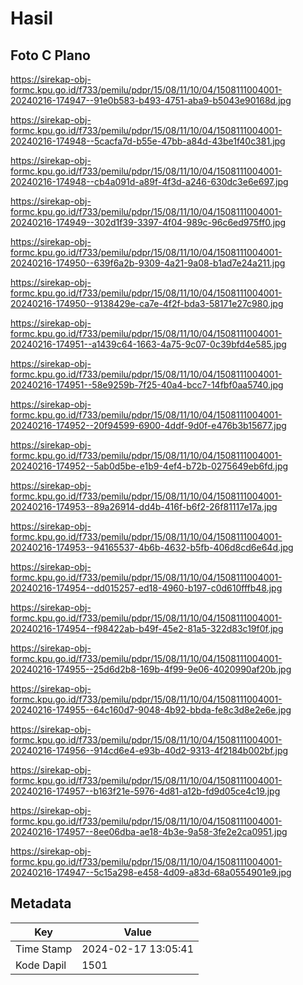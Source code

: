 # Hasil

## Foto C Plano

https://sirekap-obj-formc.kpu.go.id/f733/pemilu/pdpr/15/08/11/10/04/1508111004001-20240216-174947--91e0b583-b493-4751-aba9-b5043e90168d.jpg

https://sirekap-obj-formc.kpu.go.id/f733/pemilu/pdpr/15/08/11/10/04/1508111004001-20240216-174948--5cacfa7d-b55e-47bb-a84d-43be1f40c381.jpg

https://sirekap-obj-formc.kpu.go.id/f733/pemilu/pdpr/15/08/11/10/04/1508111004001-20240216-174948--cb4a091d-a89f-4f3d-a246-630dc3e6e697.jpg

https://sirekap-obj-formc.kpu.go.id/f733/pemilu/pdpr/15/08/11/10/04/1508111004001-20240216-174949--302d1f39-3397-4f04-989c-96c6ed975ff0.jpg

https://sirekap-obj-formc.kpu.go.id/f733/pemilu/pdpr/15/08/11/10/04/1508111004001-20240216-174950--639f6a2b-9309-4a21-9a08-b1ad7e24a211.jpg

https://sirekap-obj-formc.kpu.go.id/f733/pemilu/pdpr/15/08/11/10/04/1508111004001-20240216-174950--9138429e-ca7e-4f2f-bda3-58171e27c980.jpg

https://sirekap-obj-formc.kpu.go.id/f733/pemilu/pdpr/15/08/11/10/04/1508111004001-20240216-174951--a1439c64-1663-4a75-9c07-0c39bfd4e585.jpg

https://sirekap-obj-formc.kpu.go.id/f733/pemilu/pdpr/15/08/11/10/04/1508111004001-20240216-174951--58e9259b-7f25-40a4-bcc7-14fbf0aa5740.jpg

https://sirekap-obj-formc.kpu.go.id/f733/pemilu/pdpr/15/08/11/10/04/1508111004001-20240216-174952--20f94599-6900-4ddf-9d0f-e476b3b15677.jpg

https://sirekap-obj-formc.kpu.go.id/f733/pemilu/pdpr/15/08/11/10/04/1508111004001-20240216-174952--5ab0d5be-e1b9-4ef4-b72b-0275649eb6fd.jpg

https://sirekap-obj-formc.kpu.go.id/f733/pemilu/pdpr/15/08/11/10/04/1508111004001-20240216-174953--89a26914-dd4b-416f-b6f2-26f81117e17a.jpg

https://sirekap-obj-formc.kpu.go.id/f733/pemilu/pdpr/15/08/11/10/04/1508111004001-20240216-174953--94165537-4b6b-4632-b5fb-406d8cd6e64d.jpg

https://sirekap-obj-formc.kpu.go.id/f733/pemilu/pdpr/15/08/11/10/04/1508111004001-20240216-174954--dd015257-ed18-4960-b197-c0d610fffb48.jpg

https://sirekap-obj-formc.kpu.go.id/f733/pemilu/pdpr/15/08/11/10/04/1508111004001-20240216-174954--f98422ab-b49f-45e2-81a5-322d83c19f0f.jpg

https://sirekap-obj-formc.kpu.go.id/f733/pemilu/pdpr/15/08/11/10/04/1508111004001-20240216-174955--25d6d2b8-169b-4f99-9e06-4020990af20b.jpg

https://sirekap-obj-formc.kpu.go.id/f733/pemilu/pdpr/15/08/11/10/04/1508111004001-20240216-174955--64c160d7-9048-4b92-bbda-fe8c3d8e2e6e.jpg

https://sirekap-obj-formc.kpu.go.id/f733/pemilu/pdpr/15/08/11/10/04/1508111004001-20240216-174956--914cd6e4-e93b-40d2-9313-4f2184b002bf.jpg

https://sirekap-obj-formc.kpu.go.id/f733/pemilu/pdpr/15/08/11/10/04/1508111004001-20240216-174957--b163f21e-5976-4d81-a12b-fd9d05ce4c19.jpg

https://sirekap-obj-formc.kpu.go.id/f733/pemilu/pdpr/15/08/11/10/04/1508111004001-20240216-174957--8ee06dba-ae18-4b3e-9a58-3fe2e2ca0951.jpg

https://sirekap-obj-formc.kpu.go.id/f733/pemilu/pdpr/15/08/11/10/04/1508111004001-20240216-174947--5c15a298-e458-4d09-a83d-68a0554901e9.jpg


## Metadata

| Key        | Value               |
| ---------- | ------------------- |
| Time Stamp | 2024-02-17 13:05:41 |
| Kode Dapil | 1501                |



